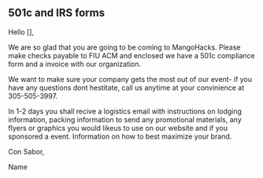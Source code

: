 ## 501c and IRS forms

Hello [],

We are so glad that you are going to be coming to MangoHacks. Please make checks payable to FIU ACM and enclosed we have a 501c compliance form and a invoice with our organization.

We want to make sure your company gets the most out of our event- if you have any questions dont hestitate, call us anytime at your convinience at 305-505-3997.

In 1-2 days you shall recive a logistics email with instructions on lodging information, packing information to send any promotional materials, any flyers or graphics you would likeus to use on our website and if you sponsored a event. Information on how to best maximize your brand.

Con Sabor,

Name